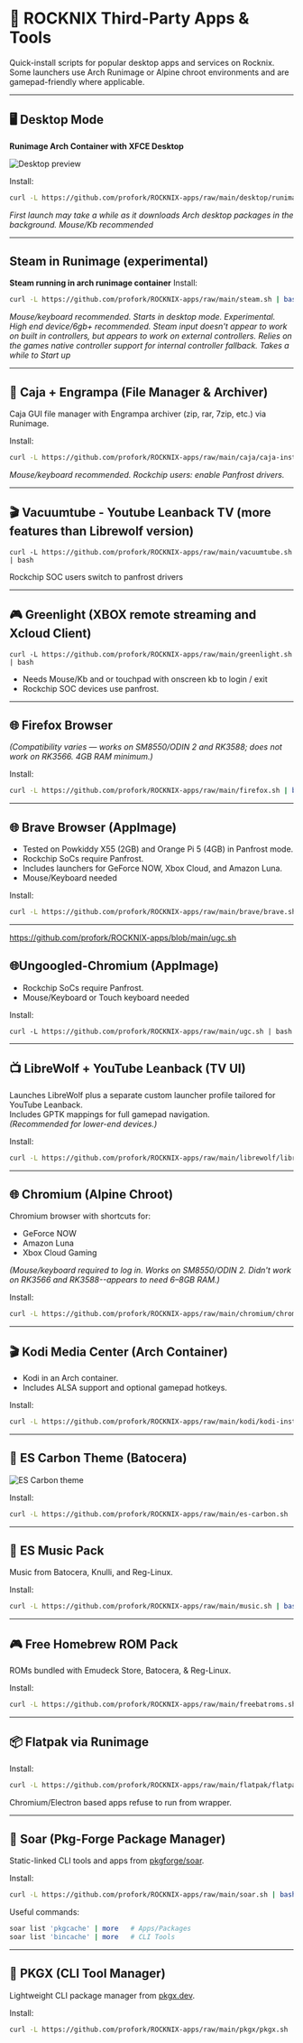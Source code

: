 # 🐧 ROCKNIX Third-Party Apps & Tools

Quick-install scripts for popular desktop apps and services on Rocknix.  
Some launchers use Arch Runimage or Alpine chroot environments and are gamepad-friendly where applicable.

---

## 🖥️ Desktop Mode

**Runimage Arch Container with XFCE Desktop**

![Desktop preview](https://github.com/user-attachments/assets/3274127d-842f-4025-8d38-2cf230c6e4af)

Install:
```bash
curl -L https://github.com/profork/ROCKNIX-apps/raw/main/desktop/runimage-desktop.sh | bash
```

*First launch may take a while as it downloads Arch desktop packages in the background. Mouse/Kb recommended*

---
## Steam in Runimage (experimental)

**Steam running in arch runimage container**
 Install:
 ```bash
curl -L https://github.com/profork/ROCKNIX-apps/raw/main/steam.sh | bash
```

*Mouse/keyboard recommended. Starts in desktop mode. Experimental. High end device/6gb+ recommended. Steam input doesn't appear to work on built in controllers, but appears to work on external controllers. Relies on the games native controller support for internal controller fallback. Takes a while to Start up*

---

## 📂 Caja + Engrampa (File Manager & Archiver)

Caja GUI file manager with Engrampa archiver (zip, rar, 7zip, etc.) via Runimage.  

Install:
```bash
curl -L https://github.com/profork/ROCKNIX-apps/raw/main/caja/caja-install.sh | bash
```

*Mouse/keyboard recommended. Rockchip users: enable Panfrost drivers.*

---

 ## 🎬 Vacuumtube - Youtube Leanback TV (more features than Librewolf version)

```
curl -L https://github.com/profork/ROCKNIX-apps/raw/main/vacuumtube.sh | bash
```
Rockchip SOC users switch to panfrost drivers

---


 ## 🎮 Greenlight (XBOX remote streaming and Xcloud Client)

```
curl -L https://github.com/profork/ROCKNIX-apps/raw/main/greenlight.sh | bash
```
* Needs Mouse/Kb and or touchpad with onscreen kb to login / exit
* Rockchip SOC devices use panfrost.

---
## 🌐 Firefox Browser

*(Compatibility varies — works on SM8550/ODIN 2 and RK3588; does not work on RK3566. 4GB RAM minimum.)*

Install:
```bash
curl -L https://github.com/profork/ROCKNIX-apps/raw/main/firefox.sh | bash
```

---

## 🌐 Brave Browser (AppImage)

* Tested on Powkiddy X55 (2GB) and Orange Pi 5 (4GB) in Panfrost mode.  
* Rockchip SoCs require Panfrost.  
* Includes launchers for GeForce NOW, Xbox Cloud, and Amazon Luna.
 * Mouse/Keyboard needed

   
Install:
```bash
curl -L https://github.com/profork/ROCKNIX-apps/raw/main/brave/brave.sh | bash
```
---
https://github.com/profork/ROCKNIX-apps/blob/main/ugc.sh
## 🌐Ungoogled-Chromium (AppImage)

* Rockchip SoCs require Panfrost.   
* Mouse/Keyboard or Touch keyboard needed

   
Install:
```
curl -L https://github.com/profork/ROCKNIX-apps/raw/main/ugc.sh | bash
```
---

## 📺 LibreWolf + YouTube Leanback (TV UI)

Launches LibreWolf plus a separate custom launcher profile tailored for YouTube Leanback.  
Includes GPTK mappings for full gamepad navigation.  
*(Recommended for lower-end devices.)*

Install:
```bash
curl -L https://github.com/profork/ROCKNIX-apps/raw/main/librewolf/librewolf.sh | bash
```

---

## 🌐 Chromium (Alpine Chroot)

Chromium browser with shortcuts for:
- GeForce NOW  
- Amazon Luna  
- Xbox Cloud Gaming  

*(Mouse/keyboard required to log in. Works on SM8550/ODIN 2. Didn't work on RK3566 and RK3588--appears to need 6–8GB RAM.)*

Install:
```bash
curl -L https://github.com/profork/ROCKNIX-apps/raw/main/chromium/chromium.sh | bash
```

---

## 🎬 Kodi Media Center (Arch Container)

* Kodi in an Arch container.  
* Includes ALSA support and optional gamepad hotkeys.

Install:
```bash
curl -L https://github.com/profork/ROCKNIX-apps/raw/main/kodi/kodi-installer.sh | bash
```

---

## 🎨 ES Carbon Theme (Batocera)

![ES Carbon theme](https://github.com/user-attachments/assets/bd3a315a-051a-4ae7-bb22-a256b4932473)

Install:
```bash
curl -L https://github.com/profork/ROCKNIX-apps/raw/main/es-carbon.sh | bash
```

---

## 🎵 ES Music Pack  

Music from Batocera, Knulli, and Reg-Linux.

Install:
```bash
curl -L https://github.com/profork/ROCKNIX-apps/raw/main/music.sh | bash
```

---

## 🎮 Free Homebrew ROM Pack  

ROMs bundled with Emudeck Store, Batocera, & Reg-Linux.

Install:
```bash
curl -L https://github.com/profork/ROCKNIX-apps/raw/main/freebatroms.sh | bash
```

---

## 📦 Flatpak via Runimage

Install:
```bash
curl -L https://github.com/profork/ROCKNIX-apps/raw/main/flatpak/flatpak.sh | bash
```
Chromium/Electron based apps refuse to run from wrapper.

---

## 🚀 Soar (Pkg-Forge Package Manager)

Static-linked CLI tools and apps from [pkgforge/soar](https://github.com/pkgforge/soar).  

Install:
```bash
curl -L https://github.com/profork/ROCKNIX-apps/raw/main/soar.sh | bash
```

Useful commands:
```bash
soar list 'pkgcache' | more   # Apps/Packages
soar list 'bincache' | more   # CLI Tools
```

---

## 🧰 PKGX (CLI Tool Manager)

Lightweight CLI package manager from [pkgx.dev](https://pkgx.dev/pkgs/).  

Install:
```bash
curl -L https://github.com/profork/ROCKNIX-apps/raw/main/pkgx/pkgx.sh | bash
```
